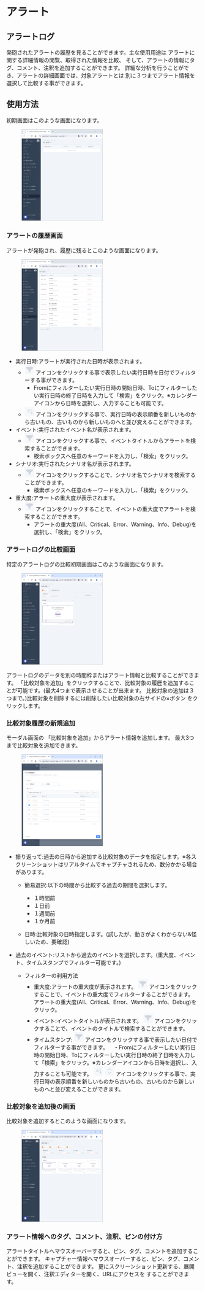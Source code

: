 # アラート

## アラートログ
発砲されたアラートの履歴を見ることができます。主な使用用途は
アラートに関する詳細情報の閲覧、取得された情報を比較、
そして、アラートの情報にタグ、コメント、注釈を追加することができます。
詳細な分析を行うことができ、アラートの詳細画面では、対象アラートとは
別に３つまでアラート情報を選択して比較する事ができます。

## 使用方法
初期画面はこのような画面になります。

<figure><img src="../../.gitbook/assets/alert_home_ja.png" width="50%"></figure>

### アラートの履歴画面
アラートが発砲され、履歴に残るとこのような画面になります。

<figure><img src="../../.gitbook/assets/alert_withdata_ja.png" width="50%"></figure>

- 実行日時:アラートが実行された日時が表示されます。
  - <picture><img src="../../.gitbook/assets/filter_icon.png"></picture> アイコンをクリックする事で表示したい実行日時を日付でフィルターする事ができます。
    - Fromにフィルターしたい実行日時の開始日時、Toにフィルターしたい実行日時の終了日時を入力して「検索」をクリック。※カレンダーアイコンから日時を選択し、入力することも可能です。
  - <picture><img src="../../.gitbook/assets/sort_icon_oldest_to_latest.png"></picture> アイコンをクリックする事で、実行日時の表示順番を新しいものから古いもの、古いものから新しいものへと並び変えることができます。
- イベント:実行されたイベント名が表示されます。
  - <picture><img src="../../.gitbook/assets/filter_icon.png"></picture> アイコンをクリックする事で、イベントタイトルからアラートを検索することができます。
    - 検索ボックスへ任意のキーワードを入力し、「検索」をクリック。
- シナリオ:実行されたシナリオ名が表示されます。
  - <picture><img src="../../.gitbook/assets/filter_icon.png"></picture> アイコンをクリックすることで、シナリオ名でシナリオを検索することができます。
      - 検索ボックスへ任意のキーワードを入力し、「検索」をクリック。
- 重大度:アラートの重大度が表示されます。
  - <picture><img src="../../.gitbook/assets/filter_icon.png"></picture> アイコンをクリックすることで、イベントの重大度でアラートを検索することができます。
      - アラートの重大度(All、Critical、Error、Warning、Info、Debug)を選択し、「検索」をクリック。

### アラートログの比較画面

特定のアラートログの比較初期画面はこのような画面になります。

<figure><img src="../../.gitbook/assets/alert_compare_ja.png" width="50%"></figure>

アラートログのデータを別の時間枠またはアラート情報と比較することができます。
「比較対象を追加」をクリックすることで、比較対象の履歴を追加することが可能です。(最大4つまで表示させることが出来ます。
比較対象の追加は３つまで。)比較対象を削除するには削除したい比較対象の右サイドの×ボタン
をクリックします。

### 比較対象履歴の新規追加
モーダル画面の 「比較対象を追加」からアラート情報を追加します。
最大3つまで比較対象を追加できます。

<figure><img src="../../.gitbook/assets/alert_compare_add_new_ja.png" width="50%"></figure>

- 振り返って:過去の日時から追加する比較対象のデータを指定します。※各スクリーンショットはリアルタイムでキャプチャされるため、数分かかる場合があります。
  - 簡易選択:以下の時間から比較する過去の期間を選択します。
    - １時間前
    - １日前
    - １週間前
    - １か月前

  - 日時:比較対象の日時指定します。(試したが、動きがよくわからない&怪しいため、要確認)

- 過去のイベント:リストから過去のイベントを選択します。(重大度、イベント、タイムスタンプでフィルター可能です。)
  - フィルターの利用方法
    - 重大度:アラートの重大度が表示されます。
     <picture><img src="../../.gitbook/assets/filter_icon.png"></picture> アイコンをクリックすることで、イベントの重大度でフィルターすることができます。
      アラートの重大度(All、Critical、Error、Warning、Info、Debug)をクリック。
    - イベント:イベントタイトルが表示されます。
     <picture><img src="../../.gitbook/assets/filter_icon.png"></picture> アイコンをクリックすることで、イベントのタイトルで検索することができます。
    - タイムスタンプ:
     <picture><img src="../../.gitbook/assets/filter_icon.png"></picture> アイコンをクリックする事で表示したい日付でフィルターする事ができます。
    　- Fromにフィルターしたい実行日時の開始日時、Toにフィルターしたい実行日時の終了日時を入力して「検索」をクリック。※カレンダーアイコンから日時を選択し、入力することも可能です。
     <picture><img src="../../.gitbook/assets/sort_icon_oldest_to_latest.png"></picture> <picture><img src="../../.gitbook/assets/sort_arrow_icon.png"></picture> アイコンをクリックする事で、実行日時の表示順番を新しいものから古いもの、古いものから新しいものへと並び変えることができます。


### 比較対象を追加後の画面
比較対象を追加するとこのような画面になります。

<figure><img src="../../.gitbook/assets/alert_compare_3_data_ja.png" width="50%"></figure>

### アラート情報へのタグ、コメント、注釈、ピンの付け方
アラートタイトルへマウスオーバーすると、ピン、タグ、コメントを追加することができます。
キャプチャー情報へマウスオーバーすると、ピン、タグ、コメント、注釈を追加することができます。
更にスクリーンショット更新する、展開ビューを開く、注釈エディターを開く、URLにアクセスを
することができます。













